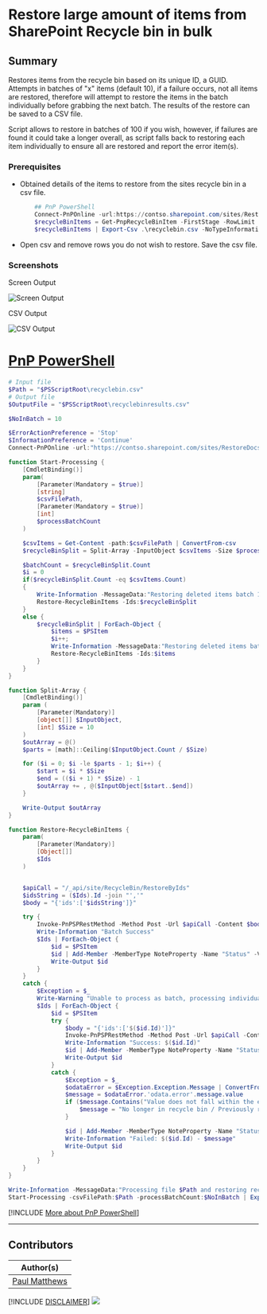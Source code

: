 

# Restore large amount of items from SharePoint Recycle bin in bulk

## Summary

Restores items from the recycle bin based on its unique ID, a GUID.  
Attempts in batches of "x" items (default 10), if a failure occurs, not all items are restored, therefore will attempt to restore the items in the batch individually before grabbing the next batch. The results of the restore can be saved to a CSV file.

Script allows to restore in batches of 100 if you wish, however, if failures are found it could take a longer overall, as script falls back to restoring each item individually to ensure all are restored and report the error item(s).
### Prerequisites

- Obtained details of the items to restore from the sites recycle bin in a csv file.
  ```powershell
      ## PnP PowerShell
      Connect-PnPOnline -url:https://contso.sharepoint.com/sites/RestoreDocs -pnpManagementShell
      $recycleBinItems = Get-PnpRecycleBinItem -FirstStage -RowLimit 999999
      $recycleBinItems | Export-Csv .\recyclebin.csv -NoTypeInformation
  ```
- Open csv and remove rows you do not wish to restore. Save the csv file.

### Screenshots
Screen Output

![Screen Output](assets/screen-output.png)

CSV Output

![CSV Output](assets/csv-output.png)


# [PnP PowerShell](#tab/pnpps)

```powershell
# Input file
$Path = "$PSScriptRoot\recyclebin.csv"
# Output file
$OutputFile = "$PSScriptRoot\recyclebinresults.csv"

$NoInBatch = 10

$ErrorActionPreference = 'Stop'
$InformationPreference = 'Continue'
Connect-PnPOnline -url:"https://contso.sharepoint.com/sites/RestoreDocs" -PnPManagementShell

function Start-Processing {
    [CmdletBinding()]
    param(
        [Parameter(Mandatory = $true)]
        [string]
        $csvFilePath,
        [Parameter(Mandatory = $true)]
        [int]
        $processBatchCount
    )

    $csvItems = Get-Content -path:$csvFilePath | ConvertFrom-csv
    $recycleBinSplit = Split-Array -InputObject $csvItems -Size $processBatchCount

    $batchCount = $recycleBinSplit.Count
    $i = 0
    if($recycleBinSplit.Count -eq $csvItems.Count)
    {
        Write-Information -MessageData:"Restoring deleted items batch 1 of 1 containing $($recycleBinSplit.Count) items..."
        Restore-RecycleBinItems -Ids:$recycleBinSplit
    }
    else {
        $recycleBinSplit | ForEach-Object {
            $items = $PSItem
            $i++;
            Write-Information -MessageData:"Restoring deleted items batch $i of $batchCount containing $($items.Count)..."
            Restore-RecycleBinItems -Ids:$items
        }
    }
}

function Split-Array {
    [CmdletBinding()]
    param (
        [Parameter(Mandatory)]
        [object[]] $InputObject,
        [int] $Size = 10
    )
    $outArray = @()
    $parts = [math]::Ceiling($InputObject.Count / $Size)

    for ($i = 0; $i -le $parts - 1; $i++) {
        $start = $i * $Size
        $end = (($i + 1) * $Size) - 1
        $outArray += , @($InputObject[$start..$end])
    }

    Write-Output $outArray
}

function Restore-RecycleBinItems {
    param(
        [Parameter(Mandatory)]
        [Object[]]
        $Ids
    )


    $apiCall = "/_api/site/RecycleBin/RestoreByIds"
    $idsString = ($Ids).Id -join "','"
    $body = "{'ids':['$idsString']}"

    try {
        Invoke-PnPSPRestMethod -Method Post -Url $apiCall -Content $body | Out-Null
        Write-Information "Batch Success"
        $Ids | ForEach-Object {
            $id = $PSItem
            $id | Add-Member -MemberType NoteProperty -Name "Status" -Value "Success"
            Write-Output $id
        }
    }
    catch {
        $Exception = $_
        Write-Warning "Unable to process as batch, processing individually...."
        $Ids | ForEach-Object {
            $id = $PSItem
            try {
                $body = "{'ids':['$($id.Id)']}"
                Invoke-PnPSPRestMethod -Method Post -Url $apiCall -Content $body | Out-Null
                Write-Information "Success: $($id.Id)"
                $id | Add-Member -MemberType NoteProperty -Name "Status" -Value "Success"
                Write-Output $id
            }
            catch {
                $Exception = $_
                $odataError = $Exception.Exception.Message | ConvertFrom-Json
                $message = $odataError.'odata.error'.message.value
                if ($message.Contains("Value does not fall within the expected range.") -eq $true) {
                    $message = "No longer in recycle bin / Previously restored"
                }

                $id | Add-Member -MemberType NoteProperty -Name "Status" -Value $message
                Write-Information "Failed: $($id.Id) - $message"
                Write-Output $id
            }
        }
    }
}

Write-Information -MessageData:"Processing file $Path and restoring recycle bin items in batches of $NoInBatch..."
Start-Processing -csvFilePath:$Path -processBatchCount:$NoInBatch | Export-Csv $OutputFile -NoTypeInformation
```
[!INCLUDE [More about PnP PowerShell](../../docfx/includes/MORE-PNPPS.md)]
***

## Contributors

| Author(s)                                      |
| ---------------------------------------------- |
| [Paul Matthews](https://github.com/pmatthews05) |

[!INCLUDE [DISCLAIMER](../../docfx/includes/DISCLAIMER.md)]
<img src="https://m365-visitor-stats.azurewebsites.net/script-samples/scripts/bulk-restore-from-recycle-bin" aria-hidden="true" />
